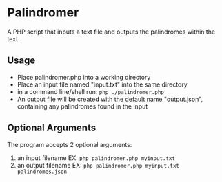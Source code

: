 # Palindromer
A PHP script that inputs a text file and outputs the palindromes within the text

## Usage
- Place palindromer.php into a working directory
- Place an input file named "input.txt" into the same directory
- in a command line/shell run: `php ./palindromer.php`
- An output file will be created with the default name "output.json", containing any palindromes found in the input

## Optional Arguments
The program accepts 2 optional arguments:
1. an input filename EX: `php palindromer.php myinput.txt`
2. an output filename EX: `php palindromer.php myinput.txt palindromes.json`
